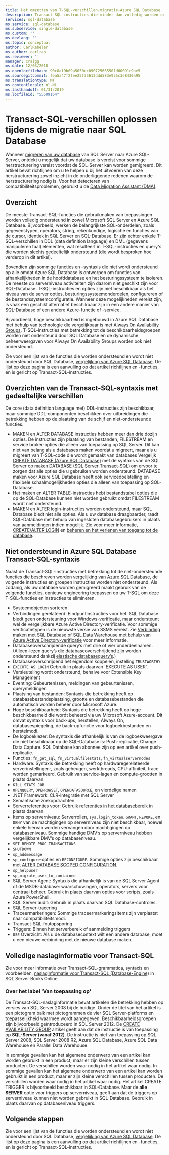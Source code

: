 ```yaml
---
title: Het omzetten van T-SQL-verschillen-migratie-Azure SQL Database | Microsoft Docs
description: Transact-SQL-instructies die minder dan volledig worden ondersteund in Azure SQL Database
services: sql-database
ms.service: sql-database
ms.subservice: single-database
ms.custom: ''
ms.devlang: ''
ms.topic: conceptual
author: CarlRabeler
ms.author: carlrab
ms.reviewer: ''
manager: craigg
ms.date: 12/03/2018
ms.openlocfilehash: 90c8af9b09a5050cc090725665501d60091c9ae5
ms.sourcegitcommit: fea5a47f2fee25f35612ddd583e955c3e8430a95
ms.translationtype: MT
ms.contentlocale: nl-NL
ms.lasthandoff: 01/31/2019
ms.locfileid: "55509164"
---
```

# <a name="resolving-transact-sql-differences-during-migration-to-sql-database"></a>Transact-SQL-verschillen oplossen tijdens de migratie naar SQL Database

Wanneer [migreren van uw database](sql-database-cloud-migrate.md) van SQL Server naar Azure SQL-Server, ontdekt u mogelijk dat uw database is vereist voor sommige herstructurering vereist voordat de SQL-Server kan worden gemigreerd. Dit artikel bevat richtlijnen om u te helpen u bij het uitvoeren van deze herstructurering zowel inzicht in de onderliggende redenen waarom de herstructurering nodig is. Voor het detecteren van compatibiliteitsproblemen, gebruikt u de [Data Migration Assistant (DMA)](https://www.microsoft.com/download/details.aspx?id=53595).

## <a name="overview"></a>Overzicht

De meeste Transact-SQL-functies die gebruikmaken van toepassingen worden volledig ondersteund in zowel Microsoft SQL Server en Azure SQL Database. Bijvoorbeeld, werken de belangrijkste SQL-onderdelen, zoals gegevenstypen, operators, string, rekenkundige, logische en functies van de cursor, identiek in SQL Server en SQL-Database. Er zijn echter enkele T-SQL-verschillen in DDL (data definition language) en DML (gegevens manipuleren taal) elementen, wat resulteert in T-SQL-instructies en query's die worden slechts gedeeltelijk ondersteund (die wordt besproken hoe verderop in dit artikel).

Bovendien zijn sommige functies en -syntaxis die niet wordt ondersteund op alle omdat Azure SQL Database is ontworpen om functies van afhankelijkheden in de hoofddatabase en het besturingssysteem te isoleren. De meeste op serverniveau activiteiten zijn daarom niet geschikt zijn voor SQL-Database. T-SQL-instructies en opties zijn niet beschikbaar als het niveau van de server opties, besturingssysteemonderdelen, configureren of de bestandssysteemconfiguratie. Wanneer deze mogelijkheden vereist zijn, is vaak een geschikt alternatief beschikbaar zijn in een andere manier van SQL-Database of een andere Azure-functie of -service.

Bijvoorbeeld, hoge beschikbaarheid is ingebouwd in Azure SQL Database met behulp van technologie die vergelijkbaar is met [Always On Availability Groups](https://docs.microsoft.com/sql/database-engine/availability-groups/windows/always-on-availability-groups-sql-server). T-SQL-instructies met betrekking tot de beschikbaarheidsgroepen worden niet ondersteund door SQL Database en de dynamische beheerweergaven voor Always On Availability Groups worden ook niet ondersteund.

Zie voor een lijst van de functies die worden ondersteund en wordt niet ondersteund door SQL Database, [vergelijking van Azure SQL Database](sql-database-features.md). De lijst op deze pagina is een aanvulling op dat artikel richtlijnen en -functies, en is gericht op Transact-SQL-instructies.

## <a name="transact-sql-syntax-statements-with-partial-differences"></a>Overzichten van de Transact-SQL-syntaxis met gedeeltelijke verschillen

De core (data definition language met) DDL-instructies zijn beschikbaar, maar sommige DDL-componenten beschikken over uitbreidingen die betrekking hebben op de plaatsing van de schijf en niet-ondersteunde functies.

- MAKEN en ALTER DATABASE instructies hebben meer dan drie dozijn opties. De instructies zijn plaatsing van bestanden, FILESTREAM en service broker-opties die alleen van toepassing op SQL Server. Dit kan niet van belang als u databases maken voordat u migreert, maar als u migreert van T-SQL-code die wordt gemaakt van databases Vergelijk [CREATE DATABASE (Azure SQL Database)](https://msdn.microsoft.com/library/dn268335.aspx) met de syntaxis van de SQL Server op [maken DATABASE (SQL Server Transact-SQL)](https://msdn.microsoft.com/library/ms176061.aspx) om ervoor te zorgen dat alle opties die u gebruiken worden ondersteund. DATABASE maken voor Azure SQL Database heeft ook servicedoelstelling en flexibele schaalmogelijkheden opties die alleen van toepassing op SQL-Database.
- Het maken en ALTER TABLE-instructies hebt bestandstabel opties die op de SQL-Database kunnen niet worden gebruikt omdat FILESTREAM wordt niet ondersteund.
- MAKEN en ALTER login-instructies worden ondersteund, maar SQL Database biedt niet alle opties. Als u uw database draagbaarder, raadt SQL-Database met behulp van ingesloten databasegebruikers in plaats van aanmeldingen indien mogelijk. Zie voor meer informatie, [CREATE/ALTER LOGIN](https://msdn.microsoft.com/library/ms189828.aspx) en [beheren en het verlenen van toegang tot de database](sql-database-manage-logins.md).

## <a name="transact-sql-syntax-not-supported-in-azure-sql-database"></a>Niet ondersteund in Azure SQL Database Transact-SQL-syntaxis

Naast de Transact-SQL-instructies met betrekking tot de niet-ondersteunde functies die beschreven worden [vergelijking van Azure SQL Database](sql-database-features.md), de volgende instructies en groepen instructies worden niet ondersteund. Als zodanig, als uw database worden gemigreerd maakt gebruik van de volgende functies, opnieuw engineering toepassen op uw T-SQL om deze T-SQL-functies en instructies te elimineren.

- Systeemobjecten sorteren
- Verbindingen gerelateerd: Eindpuntinstructies voor het. SQL Database biedt geen ondersteuning voor Windows-verificatie, maar ondersteunt wel de vergelijkbare Azure Active Directory-verificatie. Voor sommige verificatietypen is de nieuwste versie van SSMS vereist. Zie [Verbinding maken met SQL Database of SQL Data Warehouse met behulp van Azure Active Directory-verificatie](sql-database-aad-authentication.md) voor meer informatie.
- Databaseoverschrijdende query’s met drie of vier onderdeelnamen. (Alleen-lezen query’s die databaseoverschrijdend zijn worden ondersteund dankzij [elastische databasequery’s](sql-database-elastic-query-overview.md).)
- Databaseoverschrijdend het eigendom koppelen, instelling `TRUSTWORTHY`
- `EXECUTE AS LOGIN` Gebruik in plaats daarvan 'EXECUTE AS USER'.
- Versleuteling wordt ondersteund, behalve voor Extensible Key Management
- Eventing: Gebeurtenissen, meldingen van gebeurtenissen, querymeldingen
- Plaatsing van bestanden: Syntaxis die betrekking heeft op databasebestandsplaatsing, grootte en databasebestanden die automatisch worden beheer door Microsoft Azure.
- Hoge beschikbaarheid: Syntaxis die betrekking heeft op hoge beschikbaarheid die wordt beheerd via uw Microsoft Azure-account. Dit omvat syntaxis voor back-ups, herstellen, Always On, databasespiegeling, de back-upfunctie voor logboekbestanden en herstelmodi.
- De logboeklezer: De syntaxis die afhankelijk is van de logboekweergave die niet beschikbaar op de SQL-Database is: Push-replicatie, Change Data Capture. SQL Database kan abonnee zijn op een artikel over push-replicatie.
- Functies: `fn_get_sql`, `fn_virtualfilestats`, `fn_virtualservernodes`
- Hardware: Syntaxis die betrekking heeft op hardwaregerelateerde serverinstellingen:, zoals geheugen, werkthreads, CPU-affiniteit, trace worden gemarkeerd. Gebruik van service-lagen en compute-grootten in plaats daarvan.
- `KILL STATS JOB`
- `OPENQUERY`, `OPENROWSET`, `OPENDATASOURCE`, en vierdelige namen
- .NET Framework: CLR-integratie met SQL Server
- Semantische zoekopdrachten
- Serverreferenties voor: Gebruik [referenties in het databasebereik](https://msdn.microsoft.com/library/mt270260.aspx) in plaats daarvan.
- Items op serverniveau: Serverrollen, `sys.login_token`. `GRANT`, `REVOKE`, en `DENY` van de machtigingen op serverniveau zijn niet beschikbaar, hoewel enkele hiervan worden vervangen door machtigingen op databaseniveau. Sommige handige DMV’s op serverniveau hebben vergelijkbare DMV’s op databaseniveau.
- `SET REMOTE_PROC_TRANSACTIONS`
- `SHUTDOWN`
- `sp_addmessage`
- `sp_configure`-opties en `RECONFIGURE`. Sommige opties zijn beschikbaar met [ALTER DATABASE SCOPED CONFIGURATION](https://msdn.microsoft.com/library/mt629158.aspx).
- `sp_helpuser`
- `sp_migrate_user_to_contained`
- SQL Server Agent: Syntaxis die afhankelijk is van de SQL Server Agent of de MSDB-database: waarschuwingen, operators, servers voor centraal beheer. Gebruik in plaats daarvan opties voor scripts, zoals Azure PowerShell.
- SQL Server audit: Gebruik in plaats daarvan SQL Database-controles.
- SQL Server-tracering
- Traceermarkeringen: Sommige traceermarkeringsitems zijn verplaatst naar compatibiliteitsmodi.
- Transact-SQL-foutopsporing
- Triggers: Binnen het serverbereik of aanmelding triggers
- `USE` Overzicht: Als u de databasecontext wilt een andere database, moet u een nieuwe verbinding met de nieuwe database maken.

## <a name="full-transact-sql-reference"></a>Volledige naslaginformatie voor Transact-SQL

Zie voor meer informatie over Transact-SQL-grammatica, syntaxis en voorbeelden, [naslaginformatie voor Transact-SQL (Database-Engine)](https://msdn.microsoft.com/library/bb510741.aspx) in SQL Server Books Online.

### <a name="about-the-applies-to-tags"></a>Over het label 'Van toepassing op'

De Transact-SQL-naslaginformatie bevat artikelen die betrekking hebben op versies van SQL Server 2008 bij de huidige. Onder de titel van het artikel is een pictogram balk met pictogrammen de vier SQL Server-platforms en toepasselijkheid waarmee wordt aangegeven. Beschikbaarheidsgroepen zijn bijvoorbeeld geïntroduceerd in SQL Server 2012. De [CREATE AVAILABILITY GROUP](https://msdn.microsoft.com/library/ff878399.aspx) artikel geeft aan dat de instructie is van toepassing op **SQL-Server (vanaf 2012)**. De instructie is niet van toepassing op SQL Server 2008, SQL Server 2008 R2, Azure SQL Database, Azure SQL Data Warehouse en Parallel Data Warehouse.

In sommige gevallen kan het algemene onderwerp van een artikel kan worden gebruikt in een product, maar er zijn kleine verschillen tussen producten. De verschillen worden waar nodig in het artikel waar nodig. In sommige gevallen kan het algemene onderwerp van een artikel kan worden gebruikt in een product, maar er zijn kleine verschillen tussen producten. De verschillen worden waar nodig in het artikel waar nodig. Het artikel CREATE TRIGGER is bijvoorbeeld beschikbaar in SQL-Database. Maar de **alle SERVER** optie voor triggers op serverniveau, geeft aan dat de triggers op serverniveau kunnen niet worden gebruikt in SQL-Database. Gebruik in plaats daarvan op databaseniveau triggers.

## <a name="next-steps"></a>Volgende stappen

Zie voor een lijst van de functies die worden ondersteund en wordt niet ondersteund door SQL Database, [vergelijking van Azure SQL Database](sql-database-features.md). De lijst op deze pagina is een aanvulling op dat artikel richtlijnen en -functies, en is gericht op Transact-SQL-instructies.
